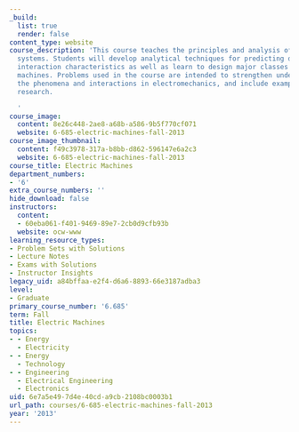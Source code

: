```yaml
---
_build:
  list: true
  render: false
content_type: website
course_description: 'This course teaches the principles and analysis of electromechanical
  systems. Students will develop analytical techniques for predicting device and system
  interaction characteristics as well as learn to design major classes of electric
  machines. Problems used in the course are intended to strengthen understanding of
  the phenomena and interactions in electromechanics, and include examples from current
  research.

  '
course_image:
  content: 8e26c448-2ae8-a68b-a586-9b5f770cf071
  website: 6-685-electric-machines-fall-2013
course_image_thumbnail:
  content: f49c3978-317a-b8bb-d862-596147e6a2c3
  website: 6-685-electric-machines-fall-2013
course_title: Electric Machines
department_numbers:
- '6'
extra_course_numbers: ''
hide_download: false
instructors:
  content:
  - 60eba061-f401-9469-89e7-2cb0d9cfb93b
  website: ocw-www
learning_resource_types:
- Problem Sets with Solutions
- Lecture Notes
- Exams with Solutions
- Instructor Insights
legacy_uid: a84bffaa-e2f4-d6a6-8893-66e3187adba3
level:
- Graduate
primary_course_number: '6.685'
term: Fall
title: Electric Machines
topics:
- - Energy
  - Electricity
- - Energy
  - Technology
- - Engineering
  - Electrical Engineering
  - Electronics
uid: 6e7a5e49-7d4e-40cd-a9cb-2108bc0003b1
url_path: courses/6-685-electric-machines-fall-2013
year: '2013'
---
```

